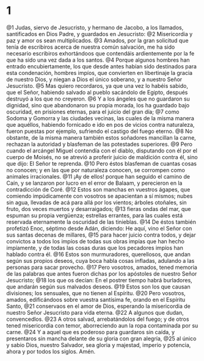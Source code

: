 # 1
@1 Judas, siervo de Jesucristo, y hermano de Jacobo, a los llamados, santificados en Dios Padre, y guardados en Jesucristo:
@2 Misericordia y paz y amor os sean multiplicados.
@3 Amados, por la gran solicitud que tenía de escribiros acerca de nuestra común salvación, me ha sido necesario escribiros exhortándoos que contendáis ardientemente por la fe que ha sido una vez dada a los santos.
@4 Porque algunos hombres han entrado encubiertamente, los que desde antes habían sido destinados para esta condenación, hombres impíos, que convierten en libertinaje la gracia de nuestro Dios, y niegan a Dios el único soberano, y a nuestro Señor Jesucristo.
@5 Mas quiero recordaros, ya que una vez lo habéis sabido, que el Señor, habiendo salvado al pueblo sacándolo de Egipto, después destruyó a los que no creyeron.
@6 Y a los ángeles que no guardaron su dignidad, sino que abandonaron su propia morada, los ha guardado bajo oscuridad, en prisiones eternas, para el juicio del gran día;
@7 como Sodoma y Gomorra y las ciudades vecinas, las cuales de la misma manera que aquéllos, habiendo fornicado e ido en pos de vicios contra naturaleza, fueron puestas por ejemplo, sufriendo el castigo del fuego eterno.
@8 No obstante, de la misma manera también estos soñadores mancillan la carne, rechazan la autoridad y blasfeman de las potestades superiores.
@9 Pero cuando el arcángel Miguel contendía con el diablo, disputando con él por el cuerpo de Moisés, no se atrevió a proferir juicio de maldición contra él, sino que dijo: El Señor te reprenda.
@10 Pero éstos blasfeman de cuantas cosas no conocen; y en las que por naturaleza conocen, se corrompen como animales irracionales.
@11 ¡Ay de ellos! porque han seguido el camino de Caín, y se lanzaron por lucro en el error de Balaam, y perecieron en la contradicción de Coré.
@12 Estos son manchas en vuestros ágapes, que comiendo impúdicamente con vosotros se apacientan a sí mismos; nubes sin agua, llevadas de acá para allá por los vientos; árboles otoñales, sin fruto, dos veces muertos y desarraigados;
@13 fieras ondas del mar, que espuman su propia vergüenza; estrellas errantes, para las cuales está reservada eternamente la oscuridad de las tinieblas.
@14 De éstos también profetizó Enoc, séptimo desde Adán, diciendo: He aquí, vino el Señor con sus santas decenas de millares,
@15 para hacer juicio contra todos, y dejar convictos a todos los impíos de todas sus obras impías que han hecho impíamente, y de todas las cosas duras que los pecadores impíos han hablado contra él.
@16 Estos son murmuradores, querellosos, que andan según sus propios deseos, cuya boca habla cosas infladas, adulando a las personas para sacar provecho.
@17 Pero vosotros, amados, tened memoria de las palabras que antes fueron dichas por los apóstoles de nuestro Señor Jesucristo;
@18 los que os decían: En el postrer tiempo habrá burladores, que andarán según sus malvados deseos.
@19 Estos son los que causan divisiones; los sensuales, que no tienen al Espíritu.
@20 Pero vosotros, amados, edificándoos sobre vuestra santísima fe, orando en el Espíritu Santo,
@21 conservaos en el amor de Dios, esperando la misericordia de nuestro Señor Jesucristo para vida eterna.
@22 A algunos que dudan, convencedlos.
@23 A otros salvad, arrebatándolos del fuego; y de otros tened misericordia con temor, aborreciendo aun la ropa contaminada por su carne.
@24 Y a aquel que es poderoso para guardaros sin caída, y presentaros sin mancha delante de su gloria con gran alegría,
@25 al único y sabio Dios, nuestro Salvador, sea gloria y majestad, imperio y potencia, ahora y por todos los siglos. Amén. 
